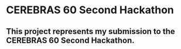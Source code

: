 # CEREBRAS 60 Second Hackathon

## This project represents my submission to the CEREBRAS 60 Second Hackathon.
